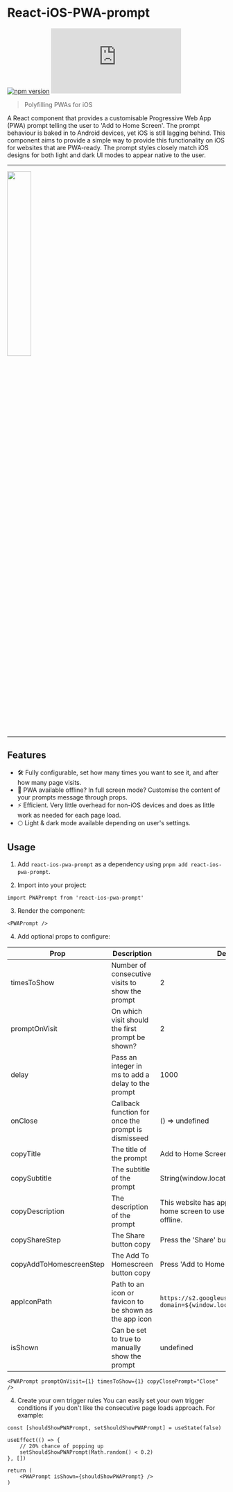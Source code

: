 # React-iOS-PWA-prompt

[![npm version](http://img.shields.io/npm/v/react-ios-pwa-prompt.svg?style=flat)](https://npmjs.org/package/react-ios-pwa-prompt "View this project on npm") ![Gzip file size](https://img.badgesize.io/chrisdancee/react-ios-pwa-prompt/master/dist/react-ios-pwa-prompt.js?compression=gzip)

> Polyfilling PWAs for iOS

A React component that provides a customisable Progressive Web App (PWA) prompt telling the user to 'Add to Home Screen'. The prompt behaviour is baked in to Android devices, yet iOS is still lagging behind. This component aims to provide a simple way to provide this functionality on iOS for websites that are PWA-ready. The prompt styles closely match iOS designs for both light and dark UI modes to appear native to the user.

<hr>

<img src="https://user-images.githubusercontent.com/11626619/65389000-18352d00-dd49-11e9-82c8-6fac25a494c8.gif" width="33%">

<hr>

## Features

- 🛠 Fully configurable, set how many times you want to see it, and after how many page visits.
- 📃 PWA available offline? In full screen mode? Customise the content of your prompts message through props.
- ⚡️ Efficient. Very little overhead for non-iOS devices and does as little work as needed for each page load.
- 🌕 Light & dark mode available depending on user's settings.

## Usage

1. Add `react-ios-pwa-prompt` as a dependency using `pnpm add react-ios-pwa-prompt`.

2. Import into your project:

```
import PWAPrompt from 'react-ios-pwa-prompt'
```

3. Render the component:

```
<PWAPrompt />
```

4. Add optional props to configure:

| Prop                    | Description                                            | Default Value                                                                                             |
| ----------------------- | ------------------------------------------------------ | --------------------------------------------------------------------------------------------------------- |
| timesToShow             | Number of consecutive visits to show the prompt        | 2                                                                                                         |
| promptOnVisit           | On which visit should the first prompt be shown?       | 2                                                                                                         |
| delay                   | Pass an integer in ms to add a delay to the prompt     | 1000                                                                                                      |
| onClose                 | Callback function for once the prompt is dismisseed    | () => undefined                                                                                           |
| copyTitle               | The title of the prompt                                | Add to Home Screen                                                                                        |
| copySubtitle            | The subtitle of the prompt                             | String(window.location.href)                                                                              |
| copyDescription         | The description of the prompt                          | This website has app functionality. Add it to your home screen to use it in fullscreen and while offline. |
| copyShareStep           | The Share button copy                                  | Press the 'Share' button on the menu bar below                                                            |
| copyAddToHomescreenStep | The Add To Homescreen button copy                      | Press 'Add to Home Screen'                                                                                |
| appIconPath             | Path to an icon or favicon to be shown as the app icon | `https://s2.googleusercontent.com/s2/favicons?domain=${window.location.origin}`                           |
| isShown                 | Can be set to true to manually show the prompt         | undefined                                                                                                 |

```
<PWAPrompt promptOnVisit={1} timesToShow={1} copyClosePrompt="Close" />
```

4. Create your own trigger rules
   You can easily set your own trigger conditions if you don't like the consecutive page loads approach. For example:

```
const [shouldShowPWAPrompt, setShouldShowPWAPrompt] = useState(false)

useEffect(() => {
    // 20% chance of popping up
    setShouldShowPWAPrompt(Math.random() < 0.2)
}, [])

return (
    <PWAPrompt isShown={shouldShowPWAPrompt} />
)
```
